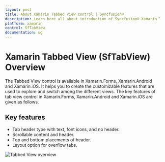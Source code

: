 ```yaml
---
layout: post
title: About Xamarin Tabbed View control | Syncfusion®
description: Learn here all about introduction of Syncfusion® Xamarin Tabbed View (SfTabView) control, its elements and more.
platform: xamarin
control: SfTabView
documentation: ug
---
```


# Xamarin Tabbed View (SfTabView) Overview

The Tabbed View control is available in Xamarin.Forms, Xamarin.Android and Xamarin.iOS. It helps you to create the customizable features that are used to explore and switch among the different views. The key features of tab view control in Xamarin.Forms, Xamarin.Android and Xamarin.iOS are given as follows.

## Key features

* Tab header type with text, font icons, and no header.  
* Scrollable content and header.
* Top and bottom placements of header.
* Layout option for overflow tabs.

![Tabbed View overview](images/Overview/xamarin_forms_tabview.png)
